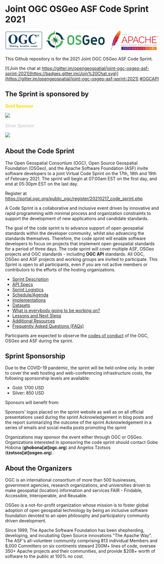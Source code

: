 # Joint OGC OSGeo ASF Code Sprint 2021

![logos](/images/logos.png)

This Github repository is for the 2021 Joint OGC OSGeo ASF Code Sprint.

[![Join the chat at https://gitter.im/opengeospatial/joint-ogc-osgeo-asf-sprint-2021](https://badges.gitter.im/Join%20Chat.svg)](https://gitter.im/opengeospatial/joint-ogc-osgeo-asf-sprint-2021)
[#OGCAPI](https://twitter.com/hashtag/OGCAPI)

The Sprint is sponsored by
------------

<span style="color: gold;">**Gold Sponsor**</span>

[<img src="https://www.ordnancesurvey.co.uk/blog/wp-content/uploads/2018/08/os-logo.png" width="200"/>](https://www.ordnancesurvey.co.uk/s)

<span style="color: silver;">Silver Sponsor</span>

[<img src="https://www.geocat.net/wp-content/uploads/2013/02/GeoCat.png" width="200"/>](https://www.geocat.net)

About the Code Sprint
----------------

The Open Geospatial Consortium (OGC), Open Source Geospatial Foundation (OSGeo), and the Apache Software Foundation (ASF) invite software developers to a joint Virtual Code Sprint on the 17th, 18th and 19th of February 2021. The sprint will begin at 07:00am EST on the first day, and end at 05:30pm EST on the last day.

Register at https://portal.ogc.org/public_ogc/register/20210217_code_sprint.php

A Code Sprint is a collaborative and inclusive event driven by innovative and rapid programming with minimal process and organization constraints to support the development of new applications and candidate standards.

The goal of the code sprint is to advance support of open geospatial standards within the developer community, whilst also advancing the standards themselves. Therefore, the code sprint will enable software developers to focus on projects that implement open geospatial standards for a period of three days. The code sprint will cover multiple ASF, OSGeo projects and OGC standards - including **OGC API** standards. All OGC, OSGeo and ASF projects and working groups are invited to participate. This Sprint is open to all participants, even if you are not active members or contributors to the efforts of the hosting organizations.





* [Sprint Description](./about.adoc)
* [API Specs](./specs.adoc)
* [Sprint Logistics](./logistics.adoc)
* [Schedule/Agenda](./agenda.adoc)
* [Implementations](./implementations.adoc)
* [Datasets](./Shared_Datasets/README.md)
* [What is everybody going to be working on?](https://github.com/opengeospatial/joint-ogc-osgeo-asf-sprint-2021/issues/1)
* [Lessons and Next Steps](./lessonsAndNextSteps.adoc)
* [Additional Resources](./additionalResources.adoc)
* [Frequently Asked Questions (FAQs)](./FAQ.adoc)


Participants are expected to observe the [codes of conduct](/conduct.adoc) of the OGC, OSGeo and ASF during the sprint.

Sprint Sponsorship
----------------

Due to the COVID-19 pandemic, the sprint will be held online only. In order to cover the web hosting and web-conferencing infrastructure costs, the following sponsorship levels are available:

* Gold: 1700 USD
* Silver: 850 USD

Sponsors will benefit from:

Sponsors' logos placed on the sprint website as well as on all official presentations used during the sprint
Acknowledgement in blog posts and the report summarizing the outcome of the sprint
Acknowledgement in a series of emails and social media posts promoting the sprint

Organizations may sponsor the event either through OGC or OSGeo. Organizations interested in sponsoring the code sprint should contact Gobe Hobona (**ghobona[at]ogc.org**) and Angelos Tzotsos (**tzotsos[at]osgeo.org**).

About the Organizers
----------------

OGC is an international consortium of more than 500 businesses, government agencies, research organizations, and universities driven to make geospatial (location) information and services FAIR - Findable, Accessible, Interoperable, and Reusable.

OSGeo is a not-for-profit organization whose mission is to foster global adoption of open geospatial technology by being an inclusive software foundation devoted to an open philosophy and participatory community driven development.

Since 1999, The Apache Software Foundation has been shepherding, developing, and incubating Open Source innovations "The Apache Way". The ASF's all-volunteer community comprising 813 individual Members and 8,000 Committers on six continents steward 200M+ lines of code, oversee 350+ Apache projects and their communities, and provide $20B+ worth of software to the public at 100% no cost.
